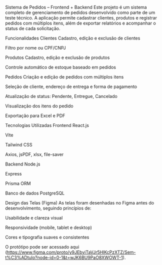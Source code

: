  Sistema de Pedidos – Frontend + Backend
Este projeto é um sistema completo de gerenciamento de pedidos desenvolvido como parte de um teste técnico. 
A aplicação permite cadastrar clientes, produtos e registrar pedidos com múltiplos itens, além de exportar relatórios e acompanhar o status de cada solicitação.

Funcionalidades
Clientes
Cadastro, edição e exclusão de clientes

Filtro por nome ou CPF/CNPJ

Produtos
Cadastro, edição e exclusão de produtos

Controle automático de estoque baseado em pedidos

Pedidos
Criação e edição de pedidos com múltiplos itens

Seleção de cliente, endereço de entrega e forma de pagamento

Atualização de status: Pendente, Entregue, Cancelado

Visualização dos itens do pedido

Exportação para Excel e PDF

Tecnologias Utilizadas
Frontend
React.js

Vite

Tailwind CSS

Axios, jsPDF, xlsx, file-saver

Backend
Node.js

Express

Prisma ORM

Banco de dados PostgreSQL

Design das Telas (Figma)
As telas foram desenhadas no Figma antes do desenvolvimento, seguindo princípios de:

Usabilidade e clareza visual

Responsividade (mobile, tablet e desktop)

Cores e tipografia suaves e consistentes

O protótipo pode ser acessado aqui (https://www.figma.com/proto/y9JEbviTaVJr5HlKcPzXTZ/Sem-t%C3%ADtulo?node-id=0-1&t=wJK6BU9PaO8XWOWT-1).
